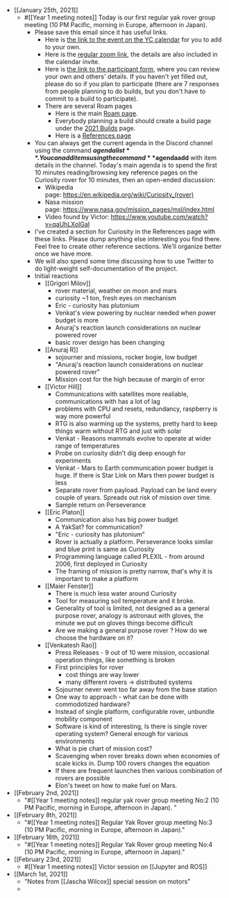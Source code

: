 - [[January 25th, 2021]]
    - #[[Year 1 meeting notes]] Today is our first regular yak rover group meeting (10 PM Pacific, morning in Europe, afternoon in Japan).
        - Please save this email since it has useful links.
            - Here is [the link to the event on the YC calendar](https://calendar.google.com/event?action=TEMPLATE&tmeid=NzZnb2FlN3JuMzc1c3NlaWJlbGhhMjFoMTEgbzk5NW00MzE3M2Jwc2xtaGg0OW5tcnA1aTRAZw&tmsrc=o995m43173bpslmhh49nmrp5i4%40group.calendar.google.com) for you to add to your own.
            - Here is the [regular zoom link](https://us02web.zoom.us/j/82044391423?pwd=YUZ4RjhrZjI2ZS92NHVUMUViMVQ1QT09), the details are also included in the calendar invite.
            - Here is [the link to the participant form](https://forms.gle/XcLp9uqJQGWmF7966), where you can review your own and others' details. If you haven't yet filled out, please do so if you plan to participate (there are 7 responses from people planning to do builds, but you don't have to commit to a build to participate).
            - There are several Roam pages
                - Here is the main [Roam page](https://roamresearch.com/#/app/ArtOfGig/page/QmE-vAzPn).
                - Everybody planning a build should create a build page under the [2021 Builds](https://roamresearch.com/#/app/ArtOfGig/page/LCH9VzUXa) page.
                - Here is a [References page](https://roamresearch.com/#/app/ArtOfGig/page/DUQgrnzRl)
        - You can always get the current agenda in the Discord channel using the command **$agendalist**. You can add items using the command **$agendaadd** with item details in the channel. Today's main agenda is to spend the first 10 minutes reading/browsing key reference pages on the Curiosity rover for 10 minutes, then an open-ended discussion:
            - Wikipedia page: https://en.wikipedia.org/wiki/Curiosity_(rover)
            - Nasa mission page: https://www.nasa.gov/mission_pages/msl/index.html
            - Video found by Victor: https://www.youtube.com/watch?v=qaUhLXolGaI
        - I've created a section for Curiosity in the References page with these links. Please dump anything else interesting you find there. Feel free to create other reference sections. We'll organize better once we have more.
        - We will also spend some time discussing how to use Twitter to do light-weight self-documentation of the project.
        - Initial reactions
            - [[Grigori Milov]]
                - rover material, weather on moon and mars
                - curiosity ~1 ton, fresh eyes on mechanism
                - Eric - curiosity has plutonium
                - Venkat's view powering by nuclear needed when power budget is more
                - Anuraj's reaction launch considerations on nuclear powered rover
                - basic rover design has been changing
            - [[Anuraj R]]
                - sojourner and missions, rocker bogie, low budget
                - "Anuraj's reaction launch considerations on nuclear powered rover"
                - Mission cost for the high because of margin of error
            - [[Victor Hill]]
                - Communications with satellites more realiable, communications with has a lot of lag
                - problems with CPU and resets, redundancy, raspberry is way more powerful
                - RTG is also warming up the systems, pretty hard to keep things warm without RTG and just with solar
                - Venkat - Reasons mammals evolve to operate at wider range of temperatures
                - Probe on curiosity didn't dig deep enough for experiments
                - Venkat  - Mars to Earth communication power budget is huge. If there is Star Link on Mars then power budget is less
                - Separate rover from payload. Payload can be land every couple of years. Spreads out risk of mission over time. 
                - Sample return on Perseverance
            - [[Eric Platon]]
                - Communication also has big power budget
                - A YakSat? for communication?
                - "Eric - curiosity has plutonium"
                - Rover is actually a platform. Perseverance looks similar and blue print is same as Curiosity
                - Programming language called PLEXIL - from around 2006, first deployed in Curiosity
                - The framing of mission is pretty narrow, that's why it is important to make a platform
            - [[Maier Fenster]]
                - There is much less water around Curiosity
                - Tool for measuring soil temperature and it broke. 
                - Generality of tool is limited, not designed as a general purpose rover, analogy is astronaut with gloves, the minute we put on gloves things become difficult
                - Are we making a general purpose rover ? How do we choose the hardware on it? 
            - [[Venkatesh Rao]]
                - Press Releases - 9 out of 10 were mission, occasional operation things, like something is broken
                - First principles for rover 
                    - cost things are way lower 
                    - many different rovers -> distributed systems
                - Sojourner never went too far away from the base station
                - One way to approach - what can be done with commodotized hardware?
                - Instead of single platform, configurable rover, unbundle mobility component
                - Software is kind of interesting, Is there is single rover operating system? General enough for various environments
                - What is pie chart of mission cost? 
                - Scavenging when rover breaks down when economies of scale kicks in. Dump 100 rovers changes the equation
                - If there are frequent launches then various combination of rovers are possible
                - Elon's tweet on how to make fuel on Mars. 
- [[February 2nd, 2021]]
    - "#[[Year 1 meeting notes]] regular yak rover group meeting No:2 (10 PM Pacific, morning in Europe, afternoon in Japan). "
- [[February 8th, 2021]]
    - "#[[Year 1 meeting notes]] Regular Yak Rover group meeting No:3 (10 PM Pacific, morning in Europe, afternoon in Japan)."
- [[February 16th, 2021]]
    - "#[[Year 1 meeting notes]] Regular Yak Rover group meeting No:4 (10 PM Pacific, morning in Europe, afternoon in Japan)."
- [[February 23rd, 2021]]
    - #[[Year 1 meeting notes]] Victor session on [[Jupyter and ROS]]
- [[March 1st, 2021]]
    - "Notes from [[Jascha Wilcox]] special session on motors"
    - 
